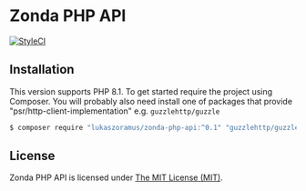 # Zonda PHP API

<a href="https://github.styleci.io/repos/594166518"><img src="https://github.styleci.io/repos/594166518/shield" alt="StyleCI"></a>

## Installation

This version supports PHP 8.1. To get started require the project using Composer. 
You will probably also need install one of packages that provide "psr/http-client-implementation" e.g. `guzzlehttp/guzzle`

```bash
$ composer require "lukaszoramus/zonda-php-api:^0.1" "guzzlehttp/guzzle:^7.5"
```

## License

Zonda PHP API is licensed under [The MIT License (MIT)](LICENSE).
